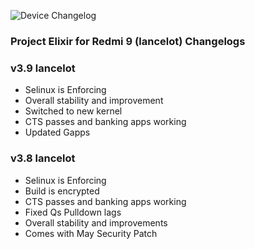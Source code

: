 ![Device Changelog](https://i.imgur.com/C0Wcdr5.png)

### Project Elixir for Redmi 9 (lancelot) Changelogs

### v3.9 lancelot
- Selinux is Enforcing
- Overall stability and improvement
- Switched to new kernel 
- CTS passes and banking apps working
- Updated Gapps 

### v3.8 lancelot

- Selinux is Enforcing
- Build is encrypted
- CTS passes and banking apps working
- Fixed Qs Pulldown lags
- Overall stability and improvements
- Comes with May Security Patch
